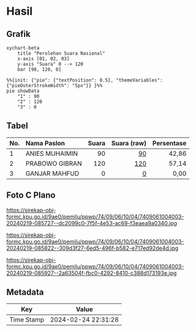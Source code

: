 # Hasil

## Grafik

```mermaid
xychart-beta
    title "Perolehan Suara Nasional"
    x-axis [01, 02, 03]
    y-axis "Suara" 0 --> 120
    bar [90, 120, 0]
```

```mermaid
%%{init: {"pie": {"textPosition": 0.5}, "themeVariables": {"pieOuterStrokeWidth": "5px"}} }%%
pie showData
    "1" : 90
    "2" : 120
    "3" : 0
```

## Tabel

| No. | Nama Paslon    | Suara | Suara (raw) | Persentase |
|:--- |:-------------- | -----:| -----------:| ----------:|
| 1   | ANIES MUHAIMIN | 90    | [90][p-1]   | 42,86      |
| 2   | PRABOWO GIBRAN | 120   | [120][p-2]  | 57,14      |
| 3   | GANJAR MAHFUD  | 0     | [0][p-3]    | 0,00       |


[p-1]: https://github.com/gigit-pemilu/pemilu-2024/blob/main/pilpres/hitung-suara/sub/74-sulawesi-tenggara/sub/09-konawe-utara/sub/06-lembo/sub/1004-lembo/sub/003-tps/sub/paslon-1.txt
[p-2]: https://github.com/gigit-pemilu/pemilu-2024/blob/main/pilpres/hitung-suara/sub/74-sulawesi-tenggara/sub/09-konawe-utara/sub/06-lembo/sub/1004-lembo/sub/003-tps/sub/paslon-2.txt
[p-3]: https://github.com/gigit-pemilu/pemilu-2024/blob/main/pilpres/hitung-suara/sub/74-sulawesi-tenggara/sub/09-konawe-utara/sub/06-lembo/sub/1004-lembo/sub/003-tps/sub/paslon-3.txt

## Foto C Plano

https://sirekap-obj-formc.kpu.go.id/9ae0/pemilu/ppwp/74/09/06/10/04/7409061004003-20240219-085727--dc2099c0-7f5f-4e53-ac69-f3eaea9a0340.jpg

https://sirekap-obj-formc.kpu.go.id/9ae0/pemilu/ppwp/74/09/06/10/04/7409061004003-20240219-085822--309d3f27-6ed5-496f-b582-e717ed92de4d.jpg

https://sirekap-obj-formc.kpu.go.id/9ae0/pemilu/ppwp/74/09/06/10/04/7409061004003-20240219-085927--2a63504f-fbc0-4292-8410-c388d173193e.jpg


## Metadata

| Key        | Value               |
| ---------- | ------------------- |
| Time Stamp | 2024-02-24 22:31:28 |



